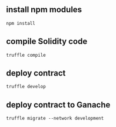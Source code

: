 ## install npm modules
```shell
npm install
```

## compile Solidity code
```shell
truffle compile
```

## deploy contract
```shell
truffle develop
```

## deploy contract to Ganache
```shell
truffle migrate --network development
```
